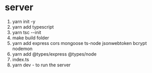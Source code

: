 # server

1. yarn init -y
2. yarn add typescript
3. yarn tsc --init
4. make build folder
5. yarn add express cors mongoose ts-node jsonwebtoken bcrypt nodemon
6. yarn add @types/express @types/node
7. index.ts
8. yarn dev - to run the server
